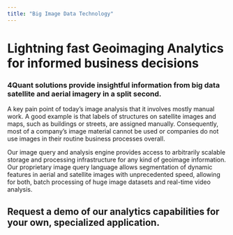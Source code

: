 ```yaml
---
title: "Big Image Data Technology"
---
```

# Lightning fast Geoimaging Analytics for informed business decisions

### 4Quant solutions provide insightful information from big data satellite and aerial imagery in a split second.

A key pain point of today’s image analysis that it involves mostly manual work.
A good example is that labels of structures on satellite images and maps,
such as buildings or streets, are assigned manually.
Consequently, most of a company’s image material cannot be used or companies
do not use images in their routine business processes overall.

Our image query and analysis engine provides access to arbitrarily scalable storage
and processing infrastructure for any kind of geoimage information.
Our proprietary image query language allows segmentation of dynamic features in aerial
and satellite images with unprecedented speed, allowing for both,
batch processing of huge image datasets and real-time video analysis.

## Request a demo of our analytics capabilities for your own, specialized application.

